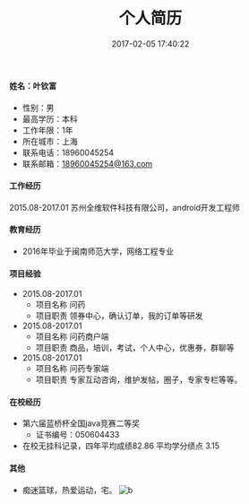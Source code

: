 ﻿---
title: 个人简历
date: 2017-02-05 17:40:22
tags:
---


#### 姓名：叶钦富
* 性别：男
* 最高学历：本科
* 工作年限：1年
* 所在城市：上海
* 联系电话：18960045254
* 联系邮箱：18960045254@163.com

#### 工作经历
2015.08-2017.01 
苏州全维软件科技有限公司，android开发工程师

#### 教育经历
* 2016年毕业于闽南师范大学，网络工程专业
#### 项目经验
* 2015.08-2017.01
  - 项目名称 问药
  - 项目职责 领券中心，确认订单，我的订单等研发
* 2015.08-2017.01
  - 项目名称 问药商户端
  - 项目职责 商品，培训，考试，个人中心，优惠券，群聊等
* 2015.08-2017.01
  - 项目名称 问药专家端
  - 项目职责 专家互动咨询，维护发帖，圈子，专家专栏等等。

#### 在校经历
* 第六届蓝桥杯全国java竞赛二等奖
  - 证书编号：050604433
* 在校无挂科记录，四年平均成绩82.86 平均学分绩点 3.15

#### 其他
* 痴迷篮球，热爱运动，宅。
 ![b](/imgs/叶钦富1208000532.png)

